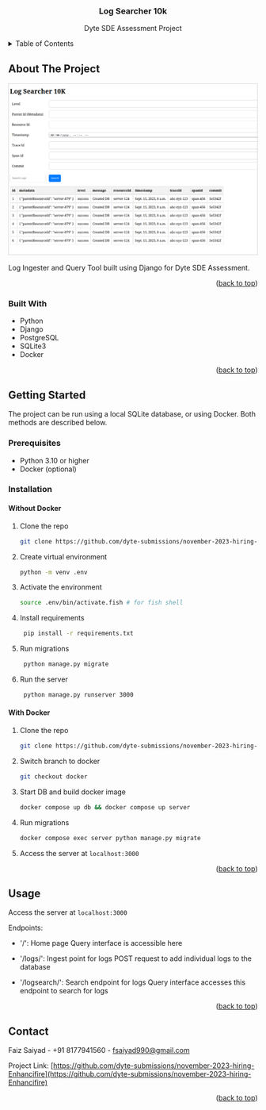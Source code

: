 <!-- Improved compatibility of back to top link: See: https://github.com/othneildrew/Best-README-Template/pull/73 -->
<a name="readme-top"></a>

<div align="center">

<h3 align="center">Log Searcher 10k</h3>

  <p align="center">
	Dyte SDE Assessment Project
    <br />
  </p>
</div>



<!-- TABLE OF CONTENTS -->
<details>
  <summary>Table of Contents</summary>
  <ol>
    <li>
      <a href="#about-the-project">About The Project</a>
      <ul>
        <li><a href="#built-with">Built With</a></li>
      </ul>
    </li>
    <li>
      <a href="#getting-started">Getting Started</a>
      <ul>
        <li><a href="#prerequisites">Prerequisites</a></li>
        <li><a href="#installation">Installation</a></li>
      </ul>
    </li>
    <li><a href="#usage">Usage</a></li>
    <li><a href="#contact">Contact</a></li>
  </ol>
</details>



<!-- ABOUT THE PROJECT -->
## About The Project

[![Log Searcher 10K][product-screenshot]](https://github.com/dyte-submissions/november-2023-hiring-Enhancifire)

Log Ingester and Query Tool built using Django for Dyte SDE Assessment. 

<p align="right">(<a href="#readme-top">back to top</a>)</p>



### Built With

* Python
* Django
* PostgreSQL
* SQLite3
* Docker

<p align="right">(<a href="#readme-top">back to top</a>)</p>



<!-- GETTING STARTED -->
## Getting Started

The project can be run using a local SQLite database, or using Docker. Both methods are described below.

### Prerequisites

- Python 3.10 or higher
- Docker (optional)

### Installation

#### Without Docker

1. Clone the repo
   ```sh
   git clone https://github.com/dyte-submissions/november-2023-hiring-Enhancifire.git
   ```
2. Create virtual environment
   ```sh
   python -m venv .env
   ```
3. Activate the environment
   ```sh
   source .env/bin/activate.fish # for fish shell
   ```

4. Install requirements
   ```sh
    pip install -r requirements.txt
   ```
  
5. Run migrations
   ```sh
    python manage.py migrate
    ```

6. Run the server
   ```sh
    python manage.py runserver 3000
   ```

#### With Docker

1. Clone the repo
   ```sh
   git clone https://github.com/dyte-submissions/november-2023-hiring-Enhancifire.git
   ```

2. Switch branch to docker
    ```sh
    git checkout docker
    ```

3. Start DB and build docker image
    ```sh
    docker compose up db && docker compose up server
    ```

4. Run migrations
    ```sh
    docker compose exec server python manage.py migrate
    ```

5. Access the server at `localhost:3000`


<p align="right">(<a href="#readme-top">back to top</a>)</p>



<!-- USAGE EXAMPLES -->
## Usage

Access the server at `localhost:3000`

Endpoints:
- '/': Home page
  Query interface is accessible here

- '/logs/': Ingest point for logs
  POST request to add individual logs to the database

- '/logsearch/': Search endpoint for logs
  Query interface accesses this endpoint to search for logs

<p align="right">(<a href="#readme-top">back to top</a>)</p>

<!-- CONTACT -->
## Contact

Faiz Saiyad - +91 8177941560 - fsaiyad990@gmail.com

Project Link: [https://github.com/dyte-submissions/november-2023-hiring-Enhancifire](https://github.com/dyte-submissions/november-2023-hiring-Enhancifire)

<p align="right">(<a href="#readme-top">back to top</a>)</p>



<!-- MARKDOWN LINKS & IMAGES -->
<!-- https://www.markdownguide.org/basic-syntax/#reference-style-links -->
[contributors-shield]: https://img.shields.io/github/contributors/Enhancifire/repo_name.svg?style=for-the-badge
[contributors-url]: https://github.com/dyte-submissions/november-2023-hiring-Enhancifire/graphs/contributors
[forks-shield]: https://img.shields.io/github/forks/Enhancifire/repo_name.svg?style=for-the-badge
[forks-url]: https://github.com/dyte-submissions/november-2023-hiring-Enhancifire/network/members
[stars-shield]: https://img.shields.io/github/stars/Enhancifire/repo_name.svg?style=for-the-badge
[stars-url]: https://github.com/dyte-submissions/november-2023-hiring-Enhancifire/stargazers
[issues-shield]: https://img.shields.io/github/issues/Enhancifire/repo_name.svg?style=for-the-badge
[issues-url]: https://github.com/dyte-submissions/november-2023-hiring-Enhancifire/issues
[license-shield]: https://img.shields.io/github/license/Enhancifire/repo_name.svg?style=for-the-badge
[license-url]: https://github.com/dyte-submissions/november-2023-hiring-Enhancifire/blob/master/LICENSE.txt
[linkedin-shield]: https://img.shields.io/badge/-LinkedIn-black.svg?style=for-the-badge&logo=linkedin&colorB=555
[linkedin-url]: https://linkedin.com/in/faiz-saiyad
[product-screenshot]: images/screenshot.png
